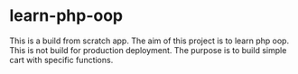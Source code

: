 # learn-php-oop
This is a build from scratch app. The aim of this project is to learn php oop. 
This is not build for production deployment.
The purpose is to build simple cart with specific functions.

